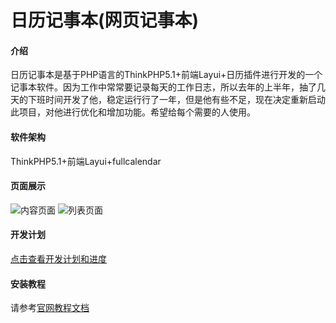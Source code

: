 # 日历记事本(网页记事本)

#### 介绍
日历记事本是基于PHP语言的ThinkPHP5.1+前端Layui+日历插件进行开发的一个记事本软件。因为工作中常常要记录每天的工作日志，所以去年的上半年，抽了几天的下班时间开发了他，稳定运行行了一年，但是他有些不足，现在决定重新启动此项目，对他进行优化和增加功能。希望给每个需要的人使用。

#### 软件架构
ThinkPHP5.1+前端Layui+fullcalendar

#### 页面展示
![内容页面](https://images.gitee.com/uploads/images/2021/1020/214019_89683b7c_1717198.png "2021-10-20.png")
![列表页面](https://images.gitee.com/uploads/images/2021/1020/214029_9436ddcb_1717198.png "2021-10-20 (1).png")

#### 开发计划
[点击查看开发计划和进度](https://thoughts.teambition.com/share/617215d0f53beb0041053ef5#title=日历记事本（网页）)
#### 安装教程
请参考[官网教程文档](https://www.kancloud.cn/manual/thinkphp5_1/353946)


